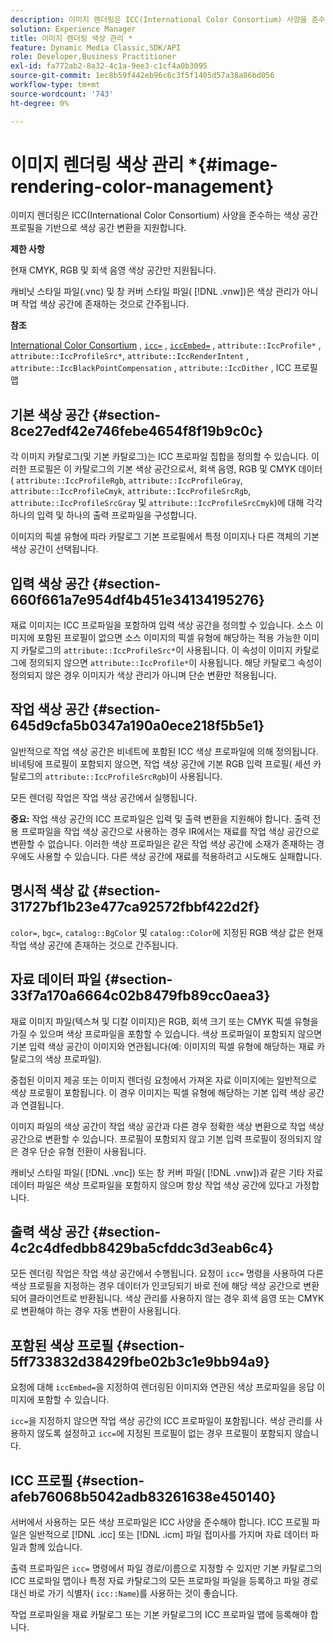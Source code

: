 ```yaml
---
description: 이미지 렌더링은 ICC(International Color Consortium) 사양을 준수하는 색상 공간 프로필을 기반으로 색상 공간 변환을 지원합니다.
solution: Experience Manager
title: 이미지 렌더링 색상 관리 *
feature: Dynamic Media Classic,SDK/API
role: Developer,Business Practitioner
exl-id: fa772ab2-8a32-4c1a-9ee3-c1cf4a0b3095
source-git-commit: 1ec8b59f442eb96c6c3f5f1405d57a38a86bd056
workflow-type: tm+mt
source-wordcount: '743'
ht-degree: 0%

---
```


# 이미지 렌더링 색상 관리 *{#image-rendering-color-management}

이미지 렌더링은 ICC(International Color Consortium) 사양을 준수하는 색상 공간 프로필을 기반으로 색상 공간 변환을 지원합니다.

**제한 사항**

현재 CMYK, RGB 및 회색 음영 색상 공간만 지원됩니다.

캐비닛 스타일 파일(.vnc) 및 창 커버 스타일 파일( [!DNL .vnw])은 색상 관리가 아니며 작업 색상 공간에 존재하는 것으로 간주됩니다.

**참조**

[International Color Consortium](http://www.color.org/index.xalter) ,  [ `icc=`](../../../../../ir-api/http-protocol/image-rendering-api-ref/c-ir-http-protocol-ref/c-ir-http-protocol-command-reference/r-ir-icc.md#reference-86a2fff3cef24982ad2063d977a16e06) ,  [ `iccEmbed=`](../../../../../ir-api/http-protocol/image-rendering-api-ref/c-ir-http-protocol-ref/c-ir-http-protocol-command-reference/r-ir-iccembed.md#reference-47a433138c7c4b29b9b29871b2491a7f) ,  `attribute::IccProfile*` ,  `attribute::IccProfileSrc*`,  `attribute::IccRenderIntent` ,  `attribute::IccBlackPointCompensation` ,  `attribute::IccDither` , ICC 프로필 맵

## 기본 색상 공간 {#section-8ce27edf42e746febe4654f8f19b9c0c}

각 이미지 카탈로그(및 기본 카탈로그)는 ICC 프로파일 집합을 정의할 수 있습니다. 이러한 프로필은 이 카탈로그의 기본 색상 공간으로서, 회색 음영, RGB 및 CMYK 데이터( `attribute::IccProfileRgb`, `attribute::IccProfileGray`, `attribute::IccProfileCmyk`, `attribute::IccProfileSrcRgb`, `attribute::IccProfileSrcGray` 및 `attribute::IccProfileSrcCmyk`)에 대해 각각 하나의 입력 및 하나의 출력 프로파일을 구성합니다.

이미지의 픽셀 유형에 따라 카탈로그 기본 프로필에서 특정 이미지나 다른 객체의 기본 색상 공간이 선택됩니다.

## 입력 색상 공간 {#section-660f661a7e954df4b451e34134195276}

재료 이미지는 ICC 프로파일을 포함하여 입력 색상 공간을 정의할 수 있습니다. 소스 이미지에 포함된 프로필이 없으면 소스 이미지의 픽셀 유형에 해당하는 적용 가능한 이미지 카탈로그의 `attribute::IccProfileSrc*`이 사용됩니다. 이 속성이 이미지 카탈로그에 정의되지 않으면 `attribute::IccProfile*`이 사용됩니다. 해당 카탈로그 속성이 정의되지 않은 경우 이미지가 색상 관리가 아니며 단순 변환만 적용됩니다.

## 작업 색상 공간 {#section-645d9cfa5b0347a190a0ece218f5b5e1}

일반적으로 작업 색상 공간은 비네트에 포함된 ICC 색상 프로파일에 의해 정의됩니다. 비네팅에 프로필이 포함되지 않으면, 작업 색상 공간에 기본 RGB 입력 프로필( 세션 카탈로그의 `attribute::IccProfileSrcRgb`)이 사용됩니다.

모든 렌더링 작업은 작업 색상 공간에서 실행됩니다.

**중요:** 작업 색상 공간의 ICC 프로파일은 입력 및 출력 변환을 지원해야 합니다. 출력 전용 프로파일을 작업 색상 공간으로 사용하는 경우 IR에서는 재료를 작업 색상 공간으로 변환할 수 없습니다. 이러한 색상 프로파일은 같은 작업 색상 공간에 소재가 존재하는 경우에도 사용할 수 있습니다. 다른 색상 공간에 재료를 적용하려고 시도해도 실패합니다.

## 명시적 색상 값 {#section-31727bf1b23e477ca92572fbbf422d2f}

`color=`, `bgc=`, `catalog::BgColor` 및 `catalog::Color`에 지정된 RGB 색상 값은 현재 작업 색상 공간에 존재하는 것으로 간주됩니다.

## 자료 데이터 파일 {#section-33f7a170a6664c02b8479fb89cc0aea3}

재료 이미지 파일(텍스쳐 및 디칼 이미지)은 RGB, 회색 크기 또는 CMYK 픽셀 유형을 가질 수 있으며 색상 프로파일을 포함할 수 있습니다. 색상 프로파일이 포함되지 않으면 기본 입력 색상 공간이 이미지와 연관됩니다(예: 이미지의 픽셀 유형에 해당하는 재료 카탈로그의 색상 프로파일).

중첩된 이미지 제공 또는 이미지 렌더링 요청에서 가져온 자료 이미지에는 일반적으로 색상 프로필이 포함됩니다. 이 경우 이미지는 픽셀 유형에 해당하는 기본 입력 색상 공간과 연결됩니다.

이미지 파일의 색상 공간이 작업 색상 공간과 다른 경우 정확한 색상 변환으로 작업 색상 공간으로 변환할 수 있습니다. 프로필이 포함되지 않고 기본 입력 프로필이 정의되지 않은 경우 단순 유형 전환이 사용됩니다.

캐비닛 스타일 파일( [!DNL .vnc]) 또는 창 커버 파일( [!DNL .vnw])과 같은 기타 자료 데이터 파일은 색상 프로파일을 포함하지 않으며 항상 작업 색상 공간에 있다고 가정합니다.

## 출력 색상 공간 {#section-4c2c4dfedbb8429ba5cfddc3d3eab6c4}

모든 렌더링 작업은 작업 색상 공간에서 수행됩니다. 요청이 `icc=` 명령을 사용하여 다른 색상 프로필을 지정하는 경우 데이터가 인코딩되기 바로 전에 해당 색상 공간으로 변환되어 클라이언트로 반환됩니다. 색상 관리를 사용하지 않는 경우 회색 음영 또는 CMYK로 변환해야 하는 경우 자동 변환이 사용됩니다.

## 포함된 색상 프로필 {#section-5ff733832d38429fbe02b3c1e9bb94a9}

요청에 대해 `iccEmbed=`을 지정하여 렌더링된 이미지와 연관된 색상 프로파일을 응답 이미지에 포함할 수 있습니다.

`icc=`을 지정하지 않으면 작업 색상 공간의 ICC 프로파일이 포함됩니다. 색상 관리를 사용하지 않도록 설정하고 `icc=`에 지정된 프로필이 없는 경우 프로필이 포함되지 않습니다.

## ICC 프로필 {#section-afeb76068b5042adb83261638e450140}

서버에서 사용하는 모든 색상 프로파일은 ICC 사양을 준수해야 합니다. ICC 프로필 파일은 일반적으로 [!DNL .icc] 또는 [!DNL .icm] 파일 접미사를 가지며 자료 데이터 파일과 함께 있습니다.

출력 프로파일은 `icc=` 명령에서 파일 경로/이름으로 지정할 수 있지만 기본 카탈로그의 ICC 프로파일 맵이나 특정 자료 카탈로그의 모든 프로파일 파일을 등록하고 파일 경로 대신 바로 가기 식별자( `icc::Name`)를 사용하는 것이 좋습니다.

작업 프로파일을 재료 카탈로그 또는 기본 카탈로그의 ICC 프로파일 맵에 등록해야 합니다.
